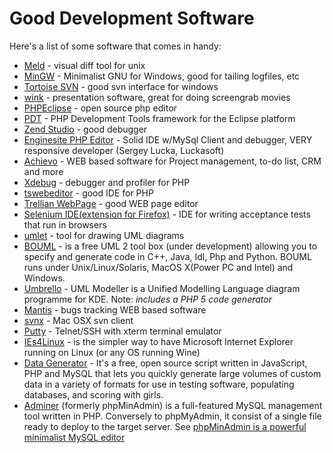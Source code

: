 <!-- Name: TipsAndTricks/GoodDevelopmentSoftware -->
<!-- Version: 24 -->
<!-- Last-Modified: 2009/08/26 15:59:56 -->
<!-- Author: malber -->
# Good Development Software
Here's a list of some software that comes in handy:
 * [Meld](http://meld.sourceforge.net/) - visual diff tool for unix
 * [MinGW](http://www.mingw.org/) - Minimalist GNU for Windows, good for tailing logfiles, etc
 * [Tortoise SVN](http://tortoisesvn.sourceforge.net/) - good svn interface for windows
 * [wink](http://www.debugmode.com/wink/) - presentation software, great for doing screengrab movies
 * [PHPEclipse](http://www.phpeclipse.de/tiki-view_articles.php/) - open source php editor
 * [PDT](http://www.eclipse.org/pdt/) - PHP Development Tools framework for the Eclipse platform
 * [Zend Studio](http://zend.com) - good debugger
 * [Enginesite PHP Editor](http://www.enginsite.com/) - Solid IDE w/MySql Client and debugger, VERY responsive developer (Sergey Lucka, Luckasoft) 
 * [Achievo](http://www.achievo.org/) - WEB based software for Project management, to-do list, CRM and more
 * [Xdebug](http://xdebug.org/) - debugger and profiler for PHP
 * [tswebeditor](http://tswebeditor.net.tc/) - good IDE for PHP
 * [Trellian WebPage](http://www.trellian.com/webpage/index.html) - good WEB page editor
 * [Selenium IDE(extension for Firefox)](http://www.openqa.org/selenium-ide/) - IDE for writing acceptance tests that run in browsers
 * [umlet](http://www.umlet.com/) - tool for drawing UML diagrams
 * [BOUML](http://bouml.free.fr/index.html) - is a free UML 2 tool box (under development) allowing you to specify and generate code in C++, Java, Idl, Php and Python. BOUML runs under Unix/Linux/Solaris, MacOS X(Power PC and Intel) and Windows.
 * [Umbrello](http://uml.sourceforge.net/) - UML Modeller is a Unified Modelling Language diagram programme for KDE. Note: _includes a PHP 5 code generator_
 * [Mantis](http://www.mantisbt.org/) - bugs tracking WEB based software
 * [svnx](http://www.lachoseinteractive.net/en/community/subversion/svnx/) - Mac OSX svn client
 * [Putty](http://www.putty.nl/) - Telnet/SSH with xterm terminal emulator
 * [IEs4Linux](http://www.tatanka.com.br/ies4linux/page/Main_Page) - is the simpler way to have Microsoft Internet Explorer running on Linux (or any OS running Wine)
 * [Data Generator](http://www.generatedata.com/) - It's a free, open source script written in JavaScript, PHP and MySQL that lets you quickly generate large volumes of custom data in a variety of formats for use in testing software, populating databases, and scoring with girls.
 * [Adminer](http://www.adminer.org/en/) (formerly phpMinAdmin) is a full-featured MySQL management tool written in PHP. Conversely to phpMyAdmin, it consist of a single file ready to deploy to the target server. See [phpMinAdmin is a powerful minimalist MySQL editor](http://www.linux.com/feature/145334)